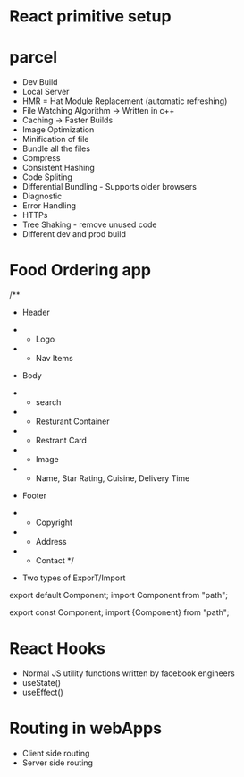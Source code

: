 # React primitive setup

# parcel

- Dev Build
- Local Server
- HMR = Hat Module Replacement (automatic refreshing)
- File Watching Algorithm -> Written in c++
- Caching -> Faster Builds
- Image Optimization
- Minification of file
- Bundle all the files
- Compress
- Consistent Hashing
- Code Spliting
- Differential Bundling - Supports older browsers
- Diagnostic
- Error Handling
- HTTPs
- Tree Shaking - remove unused code
- Different dev and prod build

# Food Ordering app

/\*\*

- Header
- - Logo
- - Nav Items
- Body
- - search
- - Resturant Container
- - Restrant Card
- - Image
- - Name, Star Rating, Cuisine, Delivery Time
- Footer
- - Copyright
- - Address
- - Contact
    \*/

- Two types of ExporT/Import

export default Component;
import Component from "path";

export const Component;
import {Component} from "path";

# React Hooks

- Normal JS utility functions written by facebook engineers
- useState()
- useEffect()

# Routing in webApps

- Client side routing
- Server side routing
